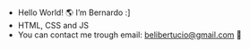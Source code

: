 - Hello World! 🌎 I’m Bernardo :]
- HTML, CSS and JS
- You can contact me trough email: belibertucio@gmail.com 🎉
<!---
belibertucio/belibertucio is a ✨ special ✨ repository because its `README.md` (this file) appears on your GitHub profile.
You can click the Preview link to take a look at your changes.
--->
